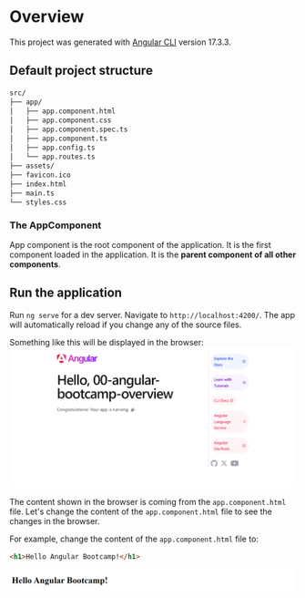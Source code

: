 # Overview

This project was generated with [Angular CLI](https://github.com/angular/angular-cli) version 17.3.3.

## Default project structure

```
src/
├── app/
│   ├── app.component.html
│   ├── app.component.css
│   ├── app.component.spec.ts
│   ├── app.component.ts
│   ├── app.config.ts
│   └── app.routes.ts
├── assets/
├── favicon.ico
├── index.html
├── main.ts
└── styles.css
```

### The AppComponent

App component is the root component of the application. It is the first component loaded in the application. It is the **parent component of all other components**.

## Run the application

Run `ng serve` for a dev server. Navigate to `http://localhost:4200/`. The app will automatically reload if you change any of the source files.

Something like this will be displayed in the browser:
![default-app](src/assets/00-angular-bootcamp-overview/00-default-app-overview.png)

The content shown in the browser is coming from the `app.component.html` file. Let's change the content of the `app.component.html` file to see the changes in the browser.

For example, change the content of the `app.component.html` file to:

```html
<h1>Hello Angular Bootcamp!</h1>
```

![hello-angular-bootcamp](src/assets/00-angular-bootcamp-overview/00-hello-angular-bootcamp.png)
